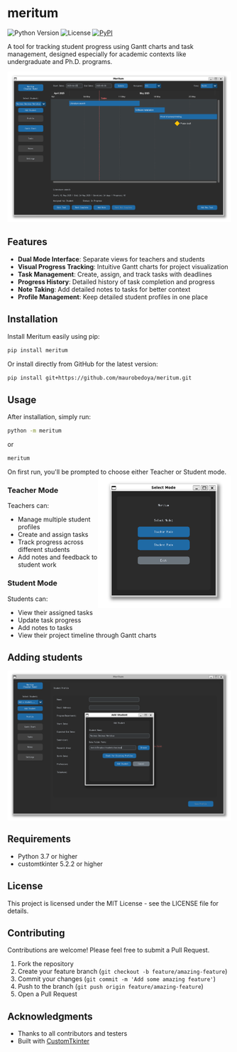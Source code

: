 # meritum

![Python Version](https://img.shields.io/badge/python-3.7%2B-blue)
![License](https://img.shields.io/badge/license-MIT-green)
[![PyPI](https://img.shields.io/pypi/v/meritum)](https://pypi.org/project/meritum/)

A tool for tracking student progress using Gantt charts and task management, designed especially for academic contexts like undergraduate and Ph.D. programs.

![meritum](https://raw.githubusercontent.com/maurobedoya/meritum/main/meritum/assets/04_meritum.PNG)

## Features

- **Dual Mode Interface**: Separate views for teachers and students
- **Visual Progress Tracking**: Intuitive Gantt charts for project visualization
- **Task Management**: Create, assign, and track tasks with deadlines
- **Progress History**: Detailed history of task completion and progress
- **Note Taking**: Add detailed notes to tasks for better context
- **Profile Management**: Keep detailed student profiles in one place

## Installation

Install Meritum easily using pip:

```bash
pip install meritum
```

Or install directly from GitHub for the latest version:

```bash
pip install git+https://github.com/maurobedoya/meritum.git
```

## Usage

After installation, simply run:

```bash
python -m meritum
```

or 
```bash
meritum
```

On first run, you'll be prompted to choose either Teacher or Student mode.
[<img align="right" src="./meritum/assets/01_meritum.PNG" width="300" />](.//meritum/assets/01_meritum.PNG)

### Teacher Mode

Teachers can:
- Manage multiple student profiles
- Create and assign tasks
- Track progress across different students
- Add notes and feedback to student work

### Student Mode

Students can:
- View their assigned tasks
- Update task progress
- Add notes to tasks
- View their project timeline through Gantt charts

## Adding students

[<img align="center" src="./meritum/assets/03_meritum.PNG" width="800" />](./meritum/assets/03_meritum.PNG)


## Requirements

- Python 3.7 or higher
- customtkinter 5.2.2 or higher

## License

This project is licensed under the MIT License - see the LICENSE file for details.

## Contributing

Contributions are welcome! Please feel free to submit a Pull Request.

1. Fork the repository
2. Create your feature branch (`git checkout -b feature/amazing-feature`)
3. Commit your changes (`git commit -m 'Add some amazing feature'`)
4. Push to the branch (`git push origin feature/amazing-feature`)
5. Open a Pull Request

## Acknowledgments

- Thanks to all contributors and testers
- Built with [CustomTkinter](https://github.com/TomSchimansky/CustomTkinter)
